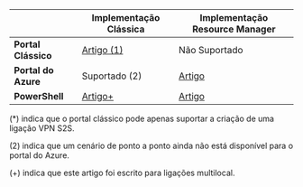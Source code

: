 |  | **Implementação Clássica**  | **Implementação Resource Manager** |
|----------------------------------------|--------------|----------------------|
| **Portal Clássico**                     |[Artigo (1)](../articles/vpn-gateway/vpn-gateway-site-to-site-create.md) |  Não Suportado |
| **Portal do Azure**                       | Suportado (2)              | [Artigo](vpn-gateway-howto-site-to-site-resource-manager-portal.md)|
| **PowerShell**               |[Artigo+](..articles/vpn-gateway/vpn-gateway-multi-site.md)          | [Artigo](..articles/vpn-gateway/vpn-gateway-create-site-to-site-rm-powershell.md)| 

(*) indica que o portal clássico pode apenas suportar a criação de uma ligação VPN S2S.

(2) indica que um cenário de ponto a ponto ainda não está disponível para o portal do Azure.

(+) indica que este artigo foi escrito para ligações multilocal.



<!--HONumber=Sep16_HO3-->


